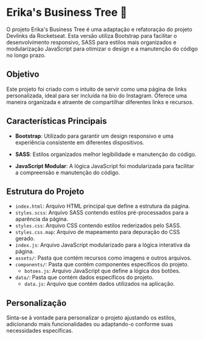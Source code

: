 # Erika's Business Tree 🌳

O projeto Erika's Business Tree é uma adaptação e refatoração do projeto Devlinks da Rocketseat. Esta versão utiliza Bootstrap para facilitar o desenvolvimento responsivo, SASS para estilos mais organizados e modularização JavaScript para otimizar o design e a manutenção do código no longo prazo.

## Objetivo

Este projeto foi criado com o intuito de servir como uma página de links personalizada, ideal para ser incluída na bio do Instagram. Oferece uma maneira organizada e atraente de compartilhar diferentes links e recursos.

## Características Principais

- **Bootstrap**: Utilizado para garantir um design responsivo e uma experiência consistente em diferentes dispositivos.

- **SASS**: Estilos organizados melhor legibilidade e manutenção do código.

- **JavaScript Modular**: A lógica JavaScript foi modularizada para facilitar a compreensão e manutenção do código.

 
## Estrutura do Projeto

- `index.html`: Arquivo HTML principal que define a estrutura da página.
- `styles.scss`: Arquivo SASS contendo estilos pré-processados para a aparência da página.
- `styles.css`: Arquivo CSS contendo estilos rederizados pelo SASS.
- `styles.css.map`: Arquivo de mapeamento para depuração do CSS gerado.
- `index.js`: Arquivo JavaScript modularizado para a lógica interativa da página.
- `assets/`: Pasta que contém recursos como imagens e outros arquivos.
- `components/`: Pasta que contém componentes específicos do projeto.
    - `botoes.js`: Arquivo JavaScript que define a lógica dos botões.
- `data/`: Pasta que contém dados específicos do projeto.
    - `data.js`: Arquivo que contém dados utilizados na aplicação.

## Personalização

Sinta-se à vontade para personalizar o projeto ajustando os estilos, adicionando mais funcionalidades ou adaptando-o conforme suas necessidades específicas.

